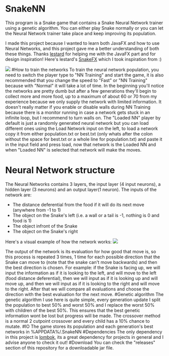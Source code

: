 # SnakeNN
This program is a Snake game that contains a Snake Neural Network trainer using a genetic algorithm. You can either play Snake normally
or you can let the Neural Network trainer take place and keep improving its population.

I made this project because I wanted to learn both JavaFX and how to use Neural Networks, and this project gave me a better understanding
of both these things. Thanks [lestard](https://github.com/lestard) for helping me with the JavaFX part and for design inspiration! Here's lestard's [SnakeFX](https://github.com/lestard/SnakeFX)
which I took inspiration from :)

![](https://github.com/NanoVash/SnakeNN/blob/master/screenshot.png)
#How to train the networks
To train the neural network population, you need to switch the player type to "NN Training" and start the game, it is also
recommended that you change the speed to "Fast" or "NN Training" because with "Normal" it will take a lot of time. In the beginning
you'll notice the networks are pretty dumb but after a few generations they'll begin to collect more and more food, up to a maximum
of about 60 or 70 from my experience because we only supply the network with limited information. It doesn't really matter if you
enable or disable walls during NN Training because there is a monitor running in case a network gets stuck in an infinite loop, but I recommend to turn walls on. The "Loaded NN" player by default is just a randomly generated neural network but you can load different ones using the Load Network input on the left, to load a network copy it from either population.txt or best.txt (only whats after the colon without the space for best.txt or a whole line for population.txt) and paste it in the input field and press load, now that network is the Loaded NN and when "Loaded NN" is selected that network will make the moves.
# Neural Network structure
The Neural Networks contains 3 layers, the input layer (4 input neurons), a hidden layer (3 neurons) and an output layer(1 neuron).
The inputs of the network are:
* The distance deferential from the food if it will do its next move (anywhere from -1 to 1)
* The object on the Snake's left (i.e. a wall or a tail is -1, nothing is 0 and food is 1)
* The object infront of the Snake
* The object on the Snake's right

Here's a visual example of how the network works: ![](https://github.com/NanoVash/SnakeNN/blob/master/nn.png)

The output of the network is its evaluation for how good that move is, so this process is repeated 3 times, 1 time for each possible 
direction that the Snake can move to (note that the snake can't move backwards) and then the best direction is chosen.
For example: if the Snake is facing up, we will input the information as if it is looking to the left, and will move to the left 
(food distance deferential), then we will input as if it is looking up and will move up, and then we will input as if it is looking to
the right and will move to the right. After that we will compare all evaluations and choose the direction with the best evaluation for
the next move.
#Genetic algorithm
The genetic algorithm I use here is quite simple, every generation update I split the population to best 50% and worst 50% and I replace
the worst 50% with children of the best 50%. This ensures that the best genetic information wont be lost but progress will be made.
The crossover method is a normal 2 cutpoint crossover and every child has a 10% chance to mutate.
#IO
The game stores its population and each generation's best networks in %APPDATA%/.SnakeNN
#Dependencies
The only dependency in this project is [lombok](https://projectlombok.org/), its a great dependency for projects in general and I
advise anyone to check it out!
#Download
You can check the "releases" section of this repository for a downloadable jar file.
